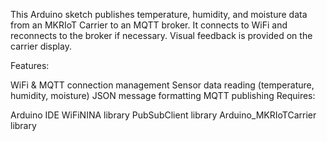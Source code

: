 This Arduino sketch publishes temperature, humidity, and moisture data from an MKRIoT Carrier to an MQTT broker. It connects to WiFi and reconnects to the broker if necessary. Visual feedback is provided on the carrier display.

Features:

WiFi & MQTT connection management
Sensor data reading (temperature, humidity, moisture)
JSON message formatting
MQTT publishing
Requires:

Arduino IDE
WiFiNINA library
PubSubClient library
Arduino_MKRIoTCarrier library
